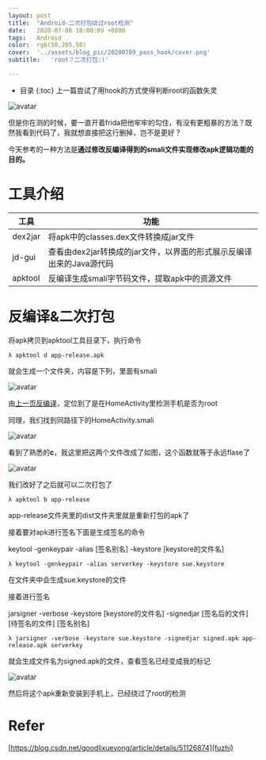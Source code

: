 ```yaml
---
layout:	post
title:	"Android-二次打包绕过root检测"
date:	2020-07-08 18:00:09 +0800
tags:	Android
color:	rgb(50,205,50)
cover:	'../assets/blog_pic/20200709_pass_hook/cover.png'
subtitle:	'root？二次打包:)'

---
```


* 目录
{:toc}
上一篇尝试了用hook的方式使得判断root的函数失灵

![avatar](../../assets/blog_pic/20200708_hookroot/root.png)

但是你在测的时候，要一直开着frida把他牢牢的勾住，有没有更粗暴的方法？既然我看到代码了，我就想直接把这行删掉，岂不是更好？

今天参考的一种方法是**通过修改反编译得到的smali文件实现修改apk逻辑功能的目的。**

# 工具介绍

| 工具    | 功能                                                         |
| ------- | ------------------------------------------------------------ |
| dex2jar | 将apk中的classes.dex文件转换成jar文件                        |
| jd-gui  | 查看由dex2jar转换成的jar文件，以界面的形式展示反编译出来的Java源代码 |
| apktool | 反编译生成smali字节码文件，提取apk中的资源文件               |



# 反编译&二次打包

将apk拷贝到apktool工具目录下，执行命令

```
λ apktool d app-release.apk
```

就会生成一个文件夹，内容是下列，里面有smali

![avatar](../../assets/blog_pic/20200709_pass_hook/apktool.png)

由[上一页反编译](https://sueisok.github.io/blog/hookroot/#絮絮叨叨如何反编译)，定位到了是在HomeActivity里检测手机是否为root

同理，我们找到同路径下的HomeActivity.smali

![avatar](../../assets/blog_pic/20200709_pass_hook/smali.png)

看到了熟悉的**c**，我这里把这两个文件改成了如图，这个函数就等于永远flase了

![avatar](../../assets/blog_pic/20200709_pass_hook/web.png)

我们改好了之后就可以二次打包了

```
λ apktool b app-release
```

app-release文件夹里的dist文件夹里就是重新打包的apk了

接着要对apk进行签名下面是生成签名的命令

keytool -genkeypair  -alias [签名别名] -keystore [keystore的文件名]

```
λ keytool -genkeypair -alias serverkey -keystore sue.keystore
```

在文件夹中会生成sue.keystore的文件

接着进行签名

jarsigner -verbose -keystore [keystore的文件名] -signedjar [签名后的文件] [待签名的文件] [签名别名]

```
λ jarsigner -verbose -keystore sue.keystore -signedjar signed.apk app-release.apk serverkey
```

就会生成文件名为signed.apk的文件，查看签名已经变成我的标记

![avatar](../../assets/blog_pic/20200709_pass_hook/sue.png)

然后将这个apk重新安装到手机上，已经绕过了root的检测



# Refer

[https://blog.csdn.net/goodlixueyong/article/details/51126874](fuzhi)

